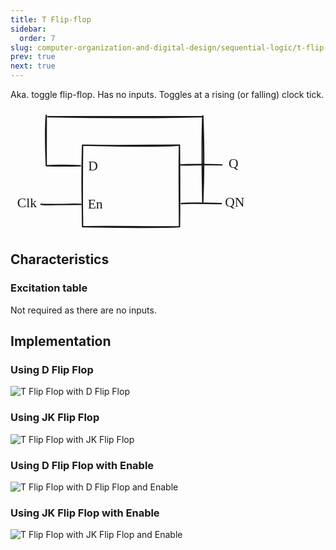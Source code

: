 ```yaml
---
title: T Flip-flop
sidebar:
  order: 7
slug: computer-organization-and-digital-design/sequential-logic/t-flip-flop
prev: true
next: true
---
```


Aka. toggle flip-flop. Has no inputs. Toggles at a rising (or falling) clock
tick.

<svg version="1.1" xmlns="http://www.w3.org/2000/svg" viewBox="0 0 356.01021474213417 185.27413761403523" height="200" class="mx-auto">
  <g stroke-linecap="round" transform="translate(106.82842707789428 54.365046704944234) rotate(0 71.81818181818176 60.454545454545496)"><path d="M0 0 C53.16 1.26, 108.51 2.81, 143.64 0 M0 0 C52.57 1.25, 105.87 -0.02, 143.64 0 M143.64 0 C143.81 42.21, 144.23 80.48, 143.64 120.91 M143.64 0 C142.9 28.03, 143.29 55.3, 143.64 120.91 M143.64 120.91 C91.38 121.36, 41.11 119.79, 0 120.91 M143.64 120.91 C113.9 122.54, 85.04 121.84, 0 120.91 M0 120.91 C-0.19 84.15, -1.74 52.85, 0 0 M0 120.91 C-0.58 87.34, -0.51 54.63, 0 0" stroke="currentColor" stroke-width="2" fill="none"></path></g><g stroke-linecap="round"><g transform="translate(53.37388162334878 84.81959215948973) rotate(0 25.121212121212125 0)"><path d="M0 0 C17.12 -1.33, 30.3 -0.97, 50.24 0 M0 0 C17.29 0.47, 33.4 0.53, 50.24 0" stroke="currentColor" stroke-width="2" fill="none"></path></g></g><mask></mask><g stroke-linecap="round"><g transform="translate(250.46479071425802 83.63777397767171) rotate(0 31.454545454545496 0)"><path d="M0 0 C15.47 0.62, 34.57 -0.98, 62.91 0 M0 0 C18.7 -0.86, 38.41 -1.15, 62.91 0" stroke="currentColor" stroke-width="2" fill="none"></path></g></g><mask></mask><g stroke-linecap="round"><g transform="translate(55.1011543506213 12.09231943221721) rotate(0 114.94942282468935 0)"><path d="M0 0 C73.16 1.68, 146.31 1.99, 229.9 0 M0 0 C91.09 -0.24, 180.9 0.4, 229.9 0" stroke="currentColor" stroke-width="2" fill="none"></path></g></g><mask></mask><g stroke-linecap="round"><g transform="translate(45.1011543506213 142.09231943221766) rotate(0 29.636363636363853 0)"><path d="M0 0 C20.19 1.58, 40.65 -1.03, 59.27 0 M0 0 C13.31 0.62, 27.42 -0.1, 59.27 0" stroke="currentColor" stroke-width="2" fill="none"></path></g></g><mask></mask><g stroke-linecap="round"><g transform="translate(253.19206344153054 140.91050125039965) rotate(0 29.636363636363853 0)"><path d="M0 0 C15.87 -1.67, 29.23 -0.94, 59.27 0 M0 0 C11.98 -0.7, 24.57 -0.32, 59.27 0" stroke="currentColor" stroke-width="2" fill="none"></path></g></g><mask></mask><g transform="translate(115.01024525971252 74.36504670494469) rotate(0 7.799995422363281 12.5)"><text x="0" y="17.619999999999997" font-family="Excalifont, Xiaolai, Segoe UI Emoji" font-size="20px" fill="currentColor" text-anchor="start" style="white-space: pre;" direction="ltr" dominant-baseline="alphabetic">D</text></g><g transform="translate(114.5556998051668 130.6377739776717) rotate(0 12.329986572265625 12.5)"><text x="0" y="17.619999999999997" font-family="Excalifont, Xiaolai, Segoe UI Emoji" font-size="20px" fill="currentColor" text-anchor="start" style="white-space: pre;" direction="ltr" dominant-baseline="alphabetic">En</text></g><g transform="translate(318.0102452597123 128.00141034130775) rotate(0 13.999984741210938 12.5)"><text x="0" y="17.619999999999997" font-family="Excalifont, Xiaolai, Segoe UI Emoji" font-size="20px" fill="currentColor" text-anchor="start" style="white-space: pre;" direction="ltr" dominant-baseline="alphabetic">QN</text></g><g transform="translate(323.37388162334855 70.27413761403523) rotate(0 7.67999267578125 12.5)"><text x="0" y="17.619999999999997" font-family="Excalifont, Xiaolai, Segoe UI Emoji" font-size="20px" fill="currentColor" text-anchor="start" style="white-space: pre;" direction="ltr" dominant-baseline="alphabetic">Q</text></g><g transform="translate(10 129) rotate(0 13.869987487792969 12.5)"><text x="0" y="17.619999999999997" font-family="Excalifont, Xiaolai, Segoe UI Emoji" font-size="20px" fill="currentColor" text-anchor="start" style="white-space: pre;" direction="ltr" dominant-baseline="alphabetic">Clk</text></g><g stroke-linecap="round"><g transform="translate(53 84) rotate(0 0 -37)"><path d="M0 0 C-0.82 -25.19, -2.01 -51.9, 0 -74 M0 0 C-0.25 -26.28, 0.1 -52.8, 0 -74" stroke="currentColor" stroke-width="2" fill="none"></path></g></g><mask></mask><g stroke-linecap="round"><g transform="translate(285 140) rotate(0 0 -64.5)"><path d="M0 0 C1.72 -40.49, 2.39 -75.23, 0 -129 M0 0 C-0.74 -44.31, -1.9 -87.67, 0 -129" stroke="currentColor" stroke-width="2" fill="none"></path></g></g><mask></mask></svg>

## Characteristics

### Excitation table

Not required as there are no inputs.

## Implementation

### Using D Flip Flop

![T Flip Flop with D Flip Flop](/images/codd/t-flip-flop/with-d.jpg)

### Using JK Flip Flop
![T Flip Flop with JK Flip Flop](/images/codd/t-flip-flop/with-jk.jpg)

### Using D Flip Flop with Enable
![T Flip Flop with D Flip Flop and Enable](/images/codd/t-flip-flop/with-d-enable.jpg)

### Using JK Flip Flop with Enable
![T Flip Flop with JK Flip Flop and Enable](/images/codd/t-flip-flop/with-jk-enable.jpg)
